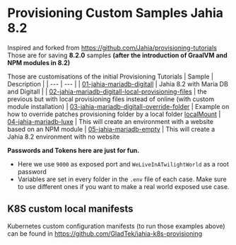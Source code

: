 # Provisioning Custom Samples Jahia 8.2
Inspired and forked from https://github.com/Jahia/provisioning-tutorials
Those are for saving **8.2.0** samples **(after the introduction of GraalVM and NPM modules in 8.2)**

Those are customisations of the initial Provisioning Tutorials
| Sample | Description |
| --- | --- |
| [01-jahia-mariadb-digitall](./01-jahia-mariadb-digitall/) | Jahia 8.2 with Maria DB and Digitall |
| [02-jahia-mariadb-digitall-local-provisioning-files](./02-jahia-mariadb-digitall-local-provisioning-files/) | the previous but with local provisioning files instead of online (with custom module installation)
| [03-jahia-mariadb-digitall-override-folder](./03-jahia-mariadb-digitall-override-folder/) | Example on how to override patches provisioning folder by a local folder [localMount](./03-jahia-mariadb-digitall-override-folder/localMount)
| [04-jahia-mariadb-luxe](./04-jahia-mariadb-luxe/) | This will create an environment with a website based on an NPM module
| [05-jahia-mariadb-empty](./05-jahia-mariadb-empty/) | This will create a Jahia 8.2 environment with no website


**Passwords and Tokens here are just for fun.**
- Here we use `9000` as exposed port and `WeLiveInATwilightWorld` as a root password
- Variables are set in every folder in the `.env` file of each case. Make sure to use different ones if you want to make a real world exposed use case.

## K8S custom local manifests
Kubernetes custom configuration manifests (to run those examples above) can be found in https://github.com/GladTek/jahia-k8s-provisioning